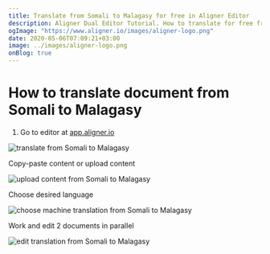 ```yaml
---
title: Translate from Somali to Malagasy for free in Aligner Editor
description: Aligner Dual Editor Tutorial. How to translate for free from Somali to Malagasy. Aligner is multilingual document management platform. 
ogImage: "https://www.aligner.io/images/aligner-logo.png"
date: 2020-05-06T07:09:21+03:00
image: ../images/aligner-logo.png
onBlog: true
---
```


# How to translate document from Somali to Malagasy

1. Go to editor at [app.aligner.io](https://app.aligner.io "Aligner App web page")

![translate from Somali to Malagasy](../aligner-blank-editor.png "translate from Somali to Malagasy")

Copy-paste content or upload content

![upload content from Somali to Malagasy](../aligner-uploaded-document.png "upload content from Somali to Malagasy")

Choose desired language

![choose machine translation from Somali to Malagasy](../aligner-language-dropdown.png "choose machine translation from Somali to Malagasy")

Work and edit 2 documents in parallel

![edit translation from Somali to Malagasy](../aligner-double-sitded-editor.png "edit translation from Somali to Malagasy")

